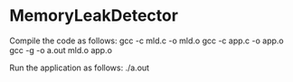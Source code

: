 # MemoryLeakDetector

Compile the code as follows:
	gcc -c mld.c -o mld.o
	gcc -c app.c -o app.o
	gcc -g -o a.out mld.o app.o

Run the application as follows:
	./a.out

